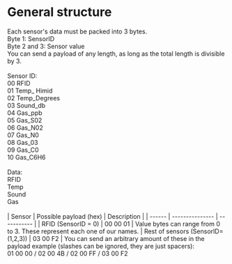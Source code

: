 # General structure
Each sensor's data must be packed into 3 bytes.<br>
Byte 1: SensorID<br>
Byte 2 and 3: Sensor value<br>
You can send a payload of any length, as long as the total length is divisible by 3.<br>
<br>
Sensor ID:<br>
00 RFID<br>
01 Temp_ Himid<br>
02 Temp_Degrees<br>
03 Sound_db<br>
04 Gas_ppb<br>
05 Gas_S02<br>
06 Gas_N02<br>
07 Gas_N0<br>
08 Gas_03<br>
09 Gas_C0<br>
10 Gas_C6H6<br>
<br>
Data:<br>
RFID<br>
Temp<br>
Sound<br>
Gas<br>
<br>
| Sensor | Possible payload (hex) | Description |
| ------ | --------------- | ----------- |
| RFID (SensorID = 0)  | 00 00 01 | Value bytes can range from 0 to 3. These represent each one of our names.
| Rest of sensors (SensorID=(1,2,3)) | 03 00 F2 | You can send an arbitrary amount of these in the payload example (slashes can be ignored, they are just spacers): <br> 01 00 00 / 02 00 4B / 02 00 FF / 03 00 F2 


